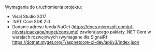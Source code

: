 Wymagania do uruchomienia projektu:

* Visal Studio 2017
* .NET Core SDK 2.0
* Dodanie adresu feeda NuGet (https://docs.microsoft.com/pl-pl/vsts/package/nuget/consume) zawierającego pakiety .NET Core w wersjach rozwojowych (wymagane dla SignalR): https://dotnet.myget.org/F/aspnetcore-ci-dev/api/v3/index.json
